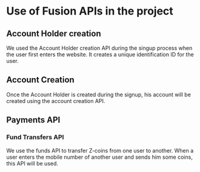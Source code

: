 # Use of Fusion APIs in the project

## Account Holder creation
We  used the Account Holder creation API during the singup process when the user first enters the website. It creates a unique identification ID for the user. 

## Account Creation
Once the Account Holder is created during the signup, his account will be created using the account creation API. 

## Payments API

### Fund Transfers API
We use the funds API to transfer Z-coins from one user to another. When a user enters the mobile number of another user and sends him some coins, this API will be used. 

